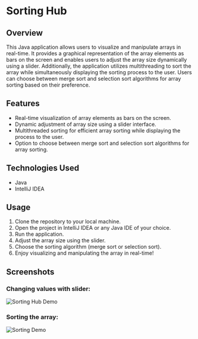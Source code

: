 # Sorting Hub

## Overview
This Java application allows users to visualize and manipulate arrays in real-time. It provides a graphical representation of the array elements as bars on the screen and enables users to adjust the array size dynamically using a slider. Additionally, the application utilizes multithreading to sort the array while simultaneously displaying the sorting process to the user. Users can choose between merge sort and selection sort algorithms for array sorting based on their preference.

## Features
- Real-time visualization of array elements as bars on the screen.
- Dynamic adjustment of array size using a slider interface.
- Multithreaded sorting for efficient array sorting while displaying the process to the user.
- Option to choose between merge sort and selection sort algorithms for array sorting.

## Technologies Used
- Java
- IntelliJ IDEA

## Usage
1. Clone the repository to your local machine.
2. Open the project in IntelliJ IDEA or any Java IDE of your choice.
3. Run the application.
4. Adjust the array size using the slider.
5. Choose the sorting algorithm (merge sort or selection sort).
6. Enjoy visualizing and manipulating the array in real-time!

## Screenshots
### Changing values with slider:
![Sorting Hub Demo](https://github.com/nadamur/Sorting-Hub/assets/114004182/04cf3d25-6412-499d-bac8-01cc7bc37bfb)

### Sorting the array:
![Sorting Demo](https://github.com/nadamur/Sorting-Hub/assets/114004182/48dbaad5-6571-4725-a4d2-c40469da3aea)
